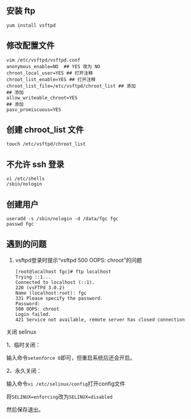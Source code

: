 ## 安装 ftp

```
yum install vsftpd
```

## 修改配置文件

```
vim /etc/vsftpd/vsftpd.conf
anonymous_enable=NO  ## YES 改为 NO
chroot_local_user=YES ## 打开注释
chroot_list_enable=YES ## 打开注释
chroot_list_file=/etc/vsftpd/chroot_list ## 添加
## 添加
allow_writeable_chroot=YES 
## 添加
pasv_promiscuous=YES
```

## 创建 chroot_list 文件

```
touch /etc/vsftpd/chroot_list
```

## 不允许 ssh 登录

```
vi /etc/shells
/sbin/nologin
```

## 创建用户

```
useradd -s /sbin/nologin -d /data/fgc fgc
passwd fgc 
```

## 遇到的问题

1. vsftpd登录时提示“vsftpd 500 OOPS: chroot”的问题
   
   ```
   [root@localhost fgc]# ftp localhost
   Trying ::1...
   Connected to localhost (::1).
   220 (vsFTPd 3.0.2)
   Name (localhost:root): fgc
   331 Please specify the password.
   Password:
   500 OOPS: chroot
   Login failed.
   421 Service not available, remote server has closed connection
   ```

关闭 selinux

1、临时关闭：

输入命令`setenforce 0`即可，但重启系统后还会开启。

2、永久关闭：

输入命令`vi /etc/selinux/config`打开config文件

将`SELINUX=enforcing`改为`SELINUX=disabled`

然后保存退出。
